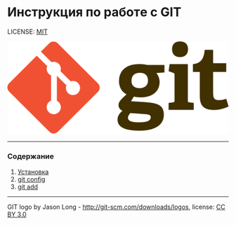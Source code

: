 # Инструкция по работe с GIT

LICENSE: [MIT](./license.md)

![Логотип GIT](./assets/git-logo.svg)

---
### Содержание
1. [Установка](./installation.md)
2. [git config](./config.md)
3. [git add](./add.md)
---

GIT logo by Jason Long - http://git-scm.com/downloads/logos,
license: [CC BY 3.0](https://creativecommons.org/licenses/by/3.0/)